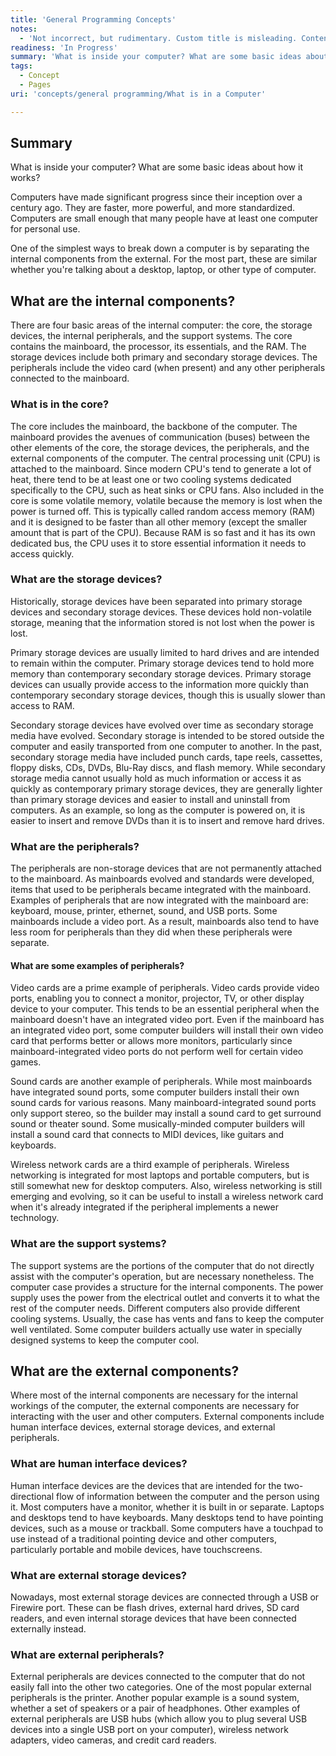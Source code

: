 ```yaml
---
title: 'General Programming Concepts'
notes:
  - 'Not incorrect, but rudimentary. Custom title is misleading. Content needs updating. Content only visible in "Edit Source" mode.'
readiness: 'In Progress'
summary: 'What is inside your computer? What are some basic ideas about how it works?'
tags:
  - Concept
  - Pages
uri: 'concepts/general programming/What is in a Computer'

---
```

## Summary

What is inside your computer? What are some basic ideas about how it works?

Computers have made significant progress since their inception over a century ago. They are faster, more powerful, and more standardized. Computers are small enough that many people have at least one computer for personal use.

One of the simplest ways to break down a computer is by separating the internal components from the external. For the most part, these are similar whether you're talking about a desktop, laptop, or other type of computer.

## What are the internal components?

There are four basic areas of the internal computer: the core, the storage devices, the internal peripherals, and the support systems. The core contains the mainboard, the processor, its essentials, and the RAM. The storage devices include both primary and secondary storage devices. The peripherals include the video card (when present) and any other peripherals connected to the mainboard.

### What is in the core?

The core includes the mainboard, the backbone of the computer. The mainboard provides the avenues of communication (buses) between the other elements of the core, the storage devices, the peripherals, and the external components of the computer. The central processing unit (CPU) is attached to the mainboard. Since modern CPU's tend to generate a lot of heat, there tend to be at least one or two cooling systems dedicated specifically to the CPU, such as heat sinks or CPU fans. Also included in the core is some volatile memory, volatile because the memory is lost when the power is turned off. This is typically called random access memory (RAM) and it is designed to be faster than all other memory (except the smaller amount that is part of the CPU). Because RAM is so fast and it has its own dedicated bus, the CPU uses it to store essential information it needs to access quickly.

### What are the storage devices?

Historically, storage devices have been separated into primary storage devices and secondary storage devices. These devices hold non-volatile storage, meaning that the information stored is not lost when the power is lost.

Primary storage devices are usually limited to hard drives and are intended to remain within the computer. Primary storage devices tend to hold more memory than contemporary secondary storage devices. Primary storage devices can usually provide access to the information more quickly than contemporary secondary storage devices, though this is usually slower than access to RAM.

Secondary storage devices have evolved over time as secondary storage media have evolved. Secondary storage is intended to be stored outside the computer and easily transported from one computer to another. In the past, secondary storage media have included punch cards, tape reels, cassettes, floppy disks, CDs, DVDs, Blu-Ray discs, and flash memory. While secondary storage media cannot usually hold as much information or access it as quickly as contemporary primary storage devices, they are generally lighter than primary storage devices and easier to install and uninstall from computers. As an example, so long as the computer is powered on, it is easier to insert and remove DVDs than it is to insert and remove hard drives.

### What are the peripherals?

The peripherals are non-storage devices that are not permanently attached to the mainboard. As mainboards evolved and standards were developed, items that used to be peripherals became integrated with the mainboard. Examples of peripherals that are now integrated with the mainboard are: keyboard, mouse, printer, ethernet, sound, and USB ports. Some mainboards include a video port. As a result, mainboards also tend to have less room for peripherals than they did when these peripherals were separate.

#### What are some examples of peripherals?

Video cards are a prime example of peripherals. Video cards provide video ports, enabling you to connect a monitor, projector, TV, or other display device to your computer. This tends to be an essential peripheral when the mainboard doesn't have an integrated video port. Even if the mainboard has an integrated video port, some computer builders will install their own video card that performs better or allows more monitors, particularly since mainboard-integrated video ports do not perform well for certain video games.

Sound cards are another example of peripherals. While most mainboards have integrated sound ports, some computer builders install their own sound cards for various reasons. Many mainboard-integrated sound ports only support stereo, so the builder may install a sound card to get surround sound or theater sound. Some musically-minded computer builders will install a sound card that connects to MIDI devices, like guitars and keyboards.

Wireless network cards are a third example of peripherals. Wireless networking is integrated for most laptops and portable computers, but is still somewhat new for desktop computers. Also, wireless networking is still emerging and evolving, so it can be useful to install a wireless network card when it's already integrated if the peripheral implements a newer technology.

### What are the support systems?

The support systems are the portions of the computer that do not directly assist with the computer's operation, but are necessary nonetheless. The computer case provides a structure for the internal components. The power supply uses the power from the electrical outlet and converts it to what the rest of the computer needs. Different computers also provide different cooling systems. Usually, the case has vents and fans to keep the computer well ventilated. Some computer builders actually use water in specially designed systems to keep the computer cool.

## What are the external components?

Where most of the internal components are necessary for the internal workings of the computer, the external components are necessary for interacting with the user and other computers. External components include human interface devices, external storage devices, and external peripherals.

### What are human interface devices?

Human interface devices are the devices that are intended for the two-directional flow of information between the computer and the person using it. Most computers have a monitor, whether it is built in or separate. Laptops and desktops tend to have keyboards. Many desktops tend to have pointing devices, such as a mouse or trackball. Some computers have a touchpad to use instead of a traditional pointing device and other computers, particularly portable and mobile devices, have touchscreens.

### What are external storage devices?

Nowadays, most external storage devices are connected through a USB or Firewire port. These can be flash drives, external hard drives, SD card readers, and even internal storage devices that have been connected externally instead.

### What are external peripherals?

External peripherals are devices connected to the computer that do not easily fall into the other two categories. One of the most popular external peripherals is the printer. Another popular example is a sound system, whether a set of speakers or a pair of headphones. Other examples of external peripherals are USB hubs (which allow you to plug several USB devices into a single USB port on your computer), wireless network adapters, video cameras, and credit card readers.

